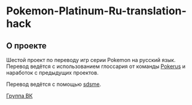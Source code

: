 # Pokemon-Platinum-Ru-translation-hack

## О проекте
Шестой проект по переводу игр серии Pokemon на русский язык. Перевод ведётся с использованием глоссария от команды [Pokerus](https://pokerus.ru) и наработок с предыдущих проектов.

Перевод ведётся с помощью [sdsme](https://github.com/Skareeg/SDSME).

[Группа ВК](https://vk.com/pojirianets)
